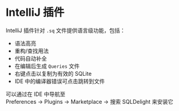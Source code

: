 # IntelliJ 插件

IntelliJ 插件针对 `.sq` 文件提供语言级功能，包括：

 * 语法高亮
 * 重构/查找用法
 * 代码自动补全
 * 在编辑后生成 `Queries` 文件
 * 右键点击以复制为有效的 SQLite
 * IDE 中的编译器错误可点击跳转到文件

<span id='intellij-plugin-button'></span>
<noscript>
可以通过在 IDE 中导航至<br>
Preferences -> Plugins -> Marketplace -> 搜索 SQLDelight 来安装它
</noscript>

<script src="https://plugins.jetbrains.com/assets/scripts/mp-widget.js"></script>
<script>
  MarketplaceWidget.setupMarketplaceWidget('install', 8191, "#intellij-plugin-button");
</script>